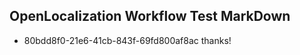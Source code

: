## OpenLocalization Workflow Test MarkDown
* 80bdd8f0-21e6-41cb-843f-69fd800af8ac thanks!

<!--HONumber=Jul16_HO2-->



